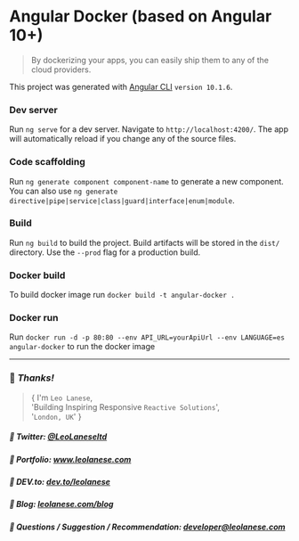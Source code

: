 # Angular Docker (based on Angular 10+)

> By dockerizing your apps, you can easily ship them to any of the cloud providers.

This project was generated with [Angular CLI](https://github.com/angular/angular-cli) `version 10.1.6`.

### Dev server
Run `ng serve` for a dev server. Navigate to `http://localhost:4200/`. The app will automatically reload if you change any of the source files.

### Code scaffolding
Run `ng generate component component-name` to generate a new component. You can also use `ng generate directive|pipe|service|class|guard|interface|enum|module`.

### Build
Run `ng build` to build the project.
Build artifacts will be stored in the `dist/` directory. Use the `--prod` flag for a production build.

### Docker build
To build docker image run `docker build -t angular-docker .`

### Docker run
Run `docker run -d -p 80:80 --env API_URL=yourApiUrl --env LANGUAGE=es angular-docker` to run the docker image

---
### :100: <i>Thanks!</i>

> { I'm `Leo Lanese`,<br>
   'Building Inspiring Responsive `Reactive Solutions`',<br>
   '`London, UK`' }<br>

##### :radio_button: Twitter: <a href="https://twitter.com/LeoLaneseltd" target="_blank">@LeoLaneseltd</a>
##### :radio_button: Portfolio: <a href="https://www.leolanese.com" target="_blank">www.leolanese.com</a>
##### :radio_button: DEV.to: <a href="https://www.dev.to/leolanese" target="_blank">dev.to/leolanese</a>
##### :radio_button: Blog: <a href="https://www.leolanese.com/blog" target="_blank">leolanese.com/blog</a>
##### :radio_button: Questions / Suggestion / Recommendation: developer@leolanese.com

